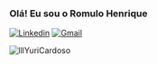 
  
### Olá! Eu sou o Romulo Henrique


[![Linkedin](https://img.shields.io/badge/LinkedIn-0077B5?style=for-the-badge&logo=linkedin&logoColor=white)](https://www.linkedin.com/in/romulo-henrique-364976133)
[![Gmail](https://img.shields.io/badge/Microsoft_Outlook-0078D4?style=for-the-badge&logo=gmail&logoColor=white)](mailto:romulohenrique126@hotmail.com)

![lllYuriCardoso](https://github-readme-stats.vercel.app/api?username=romulo126&show_icons=true&theme=dark)
